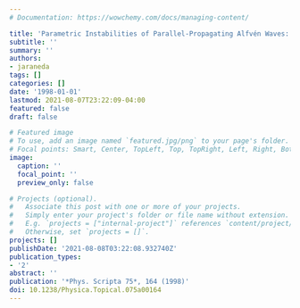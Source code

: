 ```yaml
---
# Documentation: https://wowchemy.com/docs/managing-content/

title: 'Parametric Instabilities of Parallel-Propagating Alfvén Waves: Kinetic Effects  in the MHD-Model'
subtitle: ''
summary: ''
authors:
- jaraneda
tags: []
categories: []
date: '1998-01-01'
lastmod: 2021-08-07T23:22:09-04:00
featured: false
draft: false

# Featured image
# To use, add an image named `featured.jpg/png` to your page's folder.
# Focal points: Smart, Center, TopLeft, Top, TopRight, Left, Right, BottomLeft, Bottom, BottomRight.
image:
  caption: ''
  focal_point: ''
  preview_only: false

# Projects (optional).
#   Associate this post with one or more of your projects.
#   Simply enter your project's folder or file name without extension.
#   E.g. `projects = ["internal-project"]` references `content/project/deep-learning/index.md`.
#   Otherwise, set `projects = []`.
projects: []
publishDate: '2021-08-08T03:22:08.932740Z'
publication_types:
- '2'
abstract: ''
publication: '*Phys. Scripta 75*, 164 (1998)'
doi: 10.1238/Physica.Topical.075a00164
---
```

